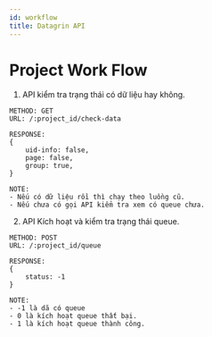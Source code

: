 ```yaml
---
id: workflow
title: Datagrin API
---
```


# Project Work Flow


1. API kiểm tra trạng thái có dữ liệu hay không.

```
METHOD: GET
URL: /:project_id/check-data

RESPONSE:
{
    uid-info: false,
    page: false,
    group: true,
}

NOTE:
- Nếu có dữ liệu rồi thì chạy theo luồng cũ.
- Nếu chưa có gọi API kiểm tra xem có queue chưa.
```

2. API Kích hoạt và kiểm tra trạng thái queue.

```
METHOD: POST
URL: /:project_id/queue

RESPONSE:
{
    status: -1
}

NOTE:
- -1 là dã có queue
- 0 là kích hoạt queue thất bại.
- 1 là kích hoạt queue thành công.